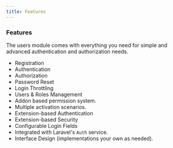```yaml
---
title: Features
---
```


### Features

The users module comes with everything you need for simple and advanced authentication and authorization needs.

*   Registration
*   Authentication
*   Authorization
*   Password Reset
*   Login Throttling
*   Users & Roles Management
*   Addon based permission system.
*   Multiple activation scenarios.
*   Extension-based Authentication
*   Extension-based Security
*   Configurable Login Fields
*   Integrated with Laravel's `Auth` service.
*   Interface Design (implementations your own as needed).
